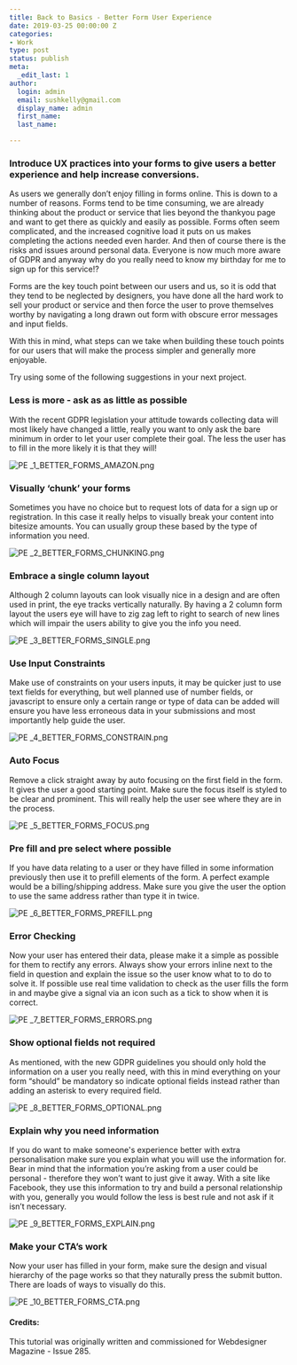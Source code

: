 ```yaml
---
title: Back to Basics - Better Form User Experience
date: 2019-03-25 00:00:00 Z
categories:
- Work
type: post
status: publish
meta:
  _edit_last: 1
author:
  login: admin
  email: sushkelly@gmail.com
  display_name: admin
  first_name: 
  last_name: 

---
```


### Introduce UX practices into your forms to give users a better experience and help increase conversions.

As users we generally don’t enjoy filling in forms online. This is down to a number of reasons. Forms tend to be time consuming, we are already thinking about the product or service that lies beyond the thankyou page and want to get there as quickly and easily as possible. Forms often seem complicated, and the increased cognitive load it puts on us makes completing the actions needed even harder. And then of course there is the risks and issues around personal data. Everyone is now much more aware of GDPR and anyway why do you really need to know my birthday for me to sign up for this service!?  

Forms are the key touch point between our users and us, so it is odd that they tend to be neglected by designers, you have done all the hard work to sell your product or service and then force the user to prove themselves worthy by navigating a long drawn out form with obscure error messages and input fields. 

With this in mind, what steps can we take when building these touch points for our users that will make the process simpler and generally more enjoyable. 

<!--more-->

Try using some of the following suggestions in your next project.

### Less is more - ask as as little as possible

With the recent GDPR legislation your attitude towards collecting data will most likely have changed a little, really you want to only ask the bare minimum in order to let your user complete their goal. The less the user has to fill in the more likely it is that they will! 

![PE _1_BETTER_FORMS_AMAZON.png](/uploads/PE%20_1_BETTER_FORMS_AMAZON.png)


### Visually ‘chunk’ your forms

Sometimes you have no choice but to request lots of data for a sign up or registration. In this case it really helps to visually break your content into bitesize amounts. You can usually group these based by the type of information you need. 

![PE _2_BETTER_FORMS_CHUNKING.png](/uploads/PE%20_2_BETTER_FORMS_CHUNKING.png)


### Embrace a single column layout

Although 2 column layouts can look visually nice in a design and are often used in print, the eye tracks vertically naturally. By having a 2 column form layout the users eye will have to zig zag left to right to search of new lines which will impair the users ability to give you the info you need. 

![PE _3_BETTER_FORMS_SINGLE.png](/uploads/PE%20_3_BETTER_FORMS_SINGLE.png)

### Use Input Constraints

Make use of constraints on your users inputs, it may be quicker just to use text fields for everything, but well planned use of number fields, or javascript to ensure only a certain range or type of data can be added will ensure you have less erroneous data in your submissions and most importantly help guide the user. 

![PE _4_BETTER_FORMS_CONSTRAIN.png](/uploads/PE%20_4_BETTER_FORMS_CONSTRAIN.png)

### Auto Focus

Remove a click straight away by auto focusing on the first field in the form. It gives the user a good starting point. Make sure the focus itself is styled to be clear and prominent. This will really help the user see where they are in the process.

![PE _5_BETTER_FORMS_FOCUS.png](/uploads/PE%20_5_BETTER_FORMS_FOCUS.png)

### Pre fill and pre select where possible

If you have data relating to a user or they have filled in some information previously then use it to prefill elements of the form. A perfect example would be a billing/shipping address. Make sure you give the user the option to use the same address rather than type it in twice.

![PE _6_BETTER_FORMS_PREFILL.png](/uploads/PE%20_6_BETTER_FORMS_PREFILL.png)

### Error Checking

Now your user has entered their data, please make it a simple as possible for them to rectify any errors. Always show your errors inline next to the field in question and explain the issue so the user know what to to do to solve it. If possible use real time validation to check as the user fills the form in and maybe give a signal via an icon such as a tick to show when it is correct.

![PE _7_BETTER_FORMS_ERRORS.png](/uploads/PE%20_7_BETTER_FORMS_ERRORS.png)

### Show optional fields not required

As mentioned, with the new GDPR guidelines you should only hold the information on a user you really need, with this in mind everything on your form “should” be mandatory so indicate optional fields instead rather than adding an asterisk to every required field.

![PE _8_BETTER_FORMS_OPTIONAL.png](/uploads/PE%20_8_BETTER_FORMS_OPTIONAL.png)

### Explain why you need information

If you do want to make someone's experience better with extra personalisation make sure you explain what you will use the information for. Bear in mind that the information you’re asking from a user could be personal - therefore they won’t want to just give it away. With a site like Facebook, they use this information to try and build a personal relationship with you, generally you would follow the less is best rule and not ask if it isn’t necessary.

![PE _9_BETTER_FORMS_EXPLAIN.png](/uploads/PE%20_9_BETTER_FORMS_EXPLAIN.png)

### Make your CTA’s work

Now your user has filled in your form, make sure the design and visual hierarchy of the page works so that they naturally press the submit button. There are loads of ways to visually do this.

![PE _10_BETTER_FORMS_CTA.png](/uploads/PE%20_10_BETTER_FORMS_CTA.png)


#### Credits:

This tutorial was originally written and commissioned for Webdesigner Magazine - Issue 285. 